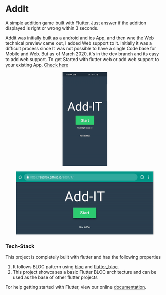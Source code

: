 # AddIt

A simple addition game built with Flutter. Just answer if the addition displayed is right or wrong within 3 seconds.

Addit was initially built as a android and ios App, and then wne the Web technical preview came out, I added Web support to it. Initially it was a difficult process since It was not possible to have a single Code base
for Mobile and Web. But as of March 2020, it's in the dev branch and its easy to add web support.
To get Started with flutter web or add web support to your existing App, [Check here](https://flutter.dev/docs/get-started/web)

<p align="center"><img src="https://github.com/suchoX/addIt/blob/master/Art/preview.gif" height="300"></p>
<p align="center"><img src="https://github.com/suchoX/addIt/blob/web-support/Art/web-preview.gif" height="200"></p>

### Tech-Stack
This project is completely built with flutter and has the following properties
1. It follows BLOC pattern using [bloc](https://pub.dev/packages/bloc) and [flutter_bloc](https://pub.dev/packages/flutter_bloc).
2. This project showcases a basic Flutter BLOC architecture and can be used as the base of other flutter projects

For help getting started with Flutter, view our online
[documentation](https://flutter.io/).
